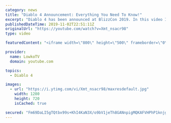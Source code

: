 ```yaml
---
category: news
title: "Diablo 4 Announcement: Everything You Need To Know!"
excerpt: "Diablo 4 has been announced at BlizzCon 2019. In this video I go over everything you need to know about this upcoming Blizzard Entertainment game."
publishedDateTime: 2019-11-02T22:51:11Z
originalUrl: "https://youtube.com/watch?v=Xmt_nsacr98"
type: video

featuredContent: "<iframe width=\"800\" height=\"500\" frameborder=\"0\" src=\"https://www.youtube.com/embed/Xmt_nsacr98\" allow=\"accelerometer; autoplay; encrypted-media; gyroscope; picture-in-picture\" allowfullscreen></iframe>"

provider:
  name: LowkoTV
  domain: youtube.com

topics:
  - Diablo 4

images:
  - url: "https://i.ytimg.com/vi/Xmt_nsacr98/maxresdefault.jpg"
    width: 1280
    height: 720
    isCached: true

secured: "Fm69DaLI5gTQtbx99s+KhI4KaN3X/o9bV1jeTh8GANnpigMQKAFVHPhP1knjgdp9FQk+TIht15aBKRKtwnaOb40STp+Qo+g4prc2Yw38g/NoTGtSvV+4SM9jbxrwFuu1cnxxQt/FxTPzy2uqftVn52Ipju3xId73BFWd/qxfoA9BUcljiqiUH1C6gM7c3VvLUkar1z12nFZ8m/P2+pitFUlKDQz9SEqDsxA5dPrJG3yWXnB8Kj4ZDrbJcQM8LwHE7+ctRlpgSu+497F3XRYlG24RAdGC9P+Vvcmx7lnrURCcwB5VdUMC/VyVYl7e2IAZQq7dT0s91dHkkrBMJyNW5NOKOFQGocQWvq01xdKu2Kw8c3o9VTebMoLvfdmwL6mdQ2+us5BkHghq7Mg9y9Ts0IBkfQihvJ9M8eWlBwdVUXDTCMTuv3sgx16nAjM9ZRZ/;+Jb4W7rby75e5TVv8IFo3A=="
---
```


